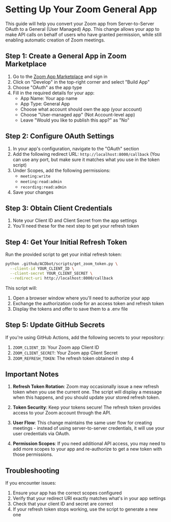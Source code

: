 # Setting Up Your Zoom General App

This guide will help you convert your Zoom app from Server-to-Server OAuth to a General (User Managed) App. This change allows your app to make API calls on behalf of users who have granted permission, while still enabling automatic creation of Zoom meetings.

## Step 1: Create a General App in Zoom Marketplace

1. Go to the [Zoom App Marketplace](https://marketplace.zoom.us/) and sign in
2. Click on "Develop" in the top-right corner and select "Build App"
3. Choose "OAuth" as the app type
4. Fill in the required details for your app:
   - App Name: Your app name
   - App Type: General App
   - Choose what account should own the app (your account)
   - Choose "User-managed app" (Not Account-level app)
   - Leave "Would you like to publish this app?" as "No"

## Step 2: Configure OAuth Settings

1. In your app's configuration, navigate to the "OAuth" section
2. Add the following redirect URL: `http://localhost:8000/callback`
   (You can use any port, but make sure it matches what you use in the token script)
3. Under Scopes, add the following permissions:
   - `meeting:write`
   - `meeting:read:admin`
   - `recording:read:admin`
4. Save your changes

## Step 3: Obtain Client Credentials

1. Note your Client ID and Client Secret from the app settings
2. You'll need these for the next step to get your refresh token

## Step 4: Get Your Initial Refresh Token

Run the provided script to get your initial refresh token:

```bash
python .github/ACDbot/scripts/get_zoom_token.py \
  --client-id YOUR_CLIENT_ID \
  --client-secret YOUR_CLIENT_SECRET \
  --redirect-uri http://localhost:8000/callback
```

This script will:
1. Open a browser window where you'll need to authorize your app
2. Exchange the authorization code for an access token and refresh token
3. Display the tokens and offer to save them to a .env file

## Step 5: Update GitHub Secrets

If you're using GitHub Actions, add the following secrets to your repository:
1. `ZOOM_CLIENT_ID`: Your Zoom app Client ID
2. `ZOOM_CLIENT_SECRET`: Your Zoom app Client Secret
3. `ZOOM_REFRESH_TOKEN`: The refresh token obtained in step 4

## Important Notes

1. **Refresh Token Rotation**: Zoom may occasionally issue a new refresh token when you use the current one. The script will display a message when this happens, and you should update your stored refresh token.

2. **Token Security**: Keep your tokens secure! The refresh token provides access to your Zoom account through the API.

3. **User Flow**: This change maintains the same user flow for creating meetings - instead of using server-to-server credentials, it will use your user credentials via OAuth.

4. **Permission Scopes**: If you need additional API access, you may need to add more scopes to your app and re-authorize to get a new token with those permissions.

## Troubleshooting

If you encounter issues:

1. Ensure your app has the correct scopes configured
2. Verify that your redirect URI exactly matches what's in your app settings
3. Check that your client ID and secret are correct
4. If your refresh token stops working, use the script to generate a new one